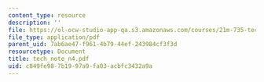```yaml
---
content_type: resource
description: ''
file: https://ol-ocw-studio-app-qa.s3.amazonaws.com/courses/21m-735-technical-design-scenery-mechanisms-and-special-effects-spring-2004/c849fe987b1997a9fa03acbfc3432a9a_tech_note_n4.pdf
file_type: application/pdf
parent_uid: 7ab6ae47-f961-4b79-44ef-243984cf3f3d
resourcetype: Document
title: tech_note_n4.pdf
uid: c849fe98-7b19-97a9-fa03-acbfc3432a9a
---
```

